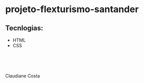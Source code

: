 # projeto-flexturismo-santander



  <h2>Tecnlogias:</h2>
      <ul>
        <li>HTML</li>
        <li>CSS</li>
    </ul>

<br><br><br>

<footer>Claudiane Costa</footer>
